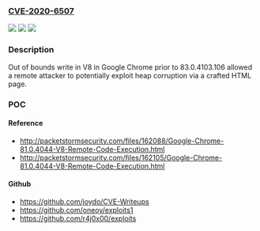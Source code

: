 ### [CVE-2020-6507](https://cve.mitre.org/cgi-bin/cvename.cgi?name=CVE-2020-6507)
![](https://img.shields.io/static/v1?label=Product&message=Chrome&color=blue)
![](https://img.shields.io/static/v1?label=Version&message=%3C%2083.0.4103.106%20&color=brighgreen)
![](https://img.shields.io/static/v1?label=Vulnerability&message=Out%20of%20bounds%20write&color=brighgreen)

### Description

Out of bounds write in V8 in Google Chrome prior to 83.0.4103.106 allowed a remote attacker to potentially exploit heap corruption via a crafted HTML page.

### POC

#### Reference
- http://packetstormsecurity.com/files/162088/Google-Chrome-81.0.4044-V8-Remote-Code-Execution.html
- http://packetstormsecurity.com/files/162105/Google-Chrome-81.0.4044-V8-Remote-Code-Execution.html

#### Github
- https://github.com/joydo/CVE-Writeups
- https://github.com/oneoy/exploits1
- https://github.com/r4j0x00/exploits

